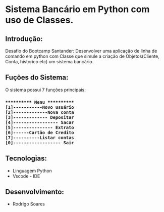 # Sistema Bancário em Python com uso de Classes.

## Introdução:
Desafio do Bootcamp Santander: Desenvolver uma aplicação de linha de comando em python com Classe que simule a criação
de Objetos(Cliente, Conta, historico etc) um sistema bancário.
## Fuções do Sistema:
O sistema possui 7 funções principais: 
<h3>
  
    ********** Menu **********
    [1]-----------Novo usuário
    [2]-------------Nova conta
    [3]------------- Depositar
    [4]----------------- Sacar
    [5]--------------- Extrato
    [6]------Cartão de Credito
    [7]----------Listar contas
    [0]------------------ Sair
</h3>

## Tecnologias:
- Linguagem Python
- Vscode - IDE
## Desenvolvimento: 
- Rodrigo Soares
